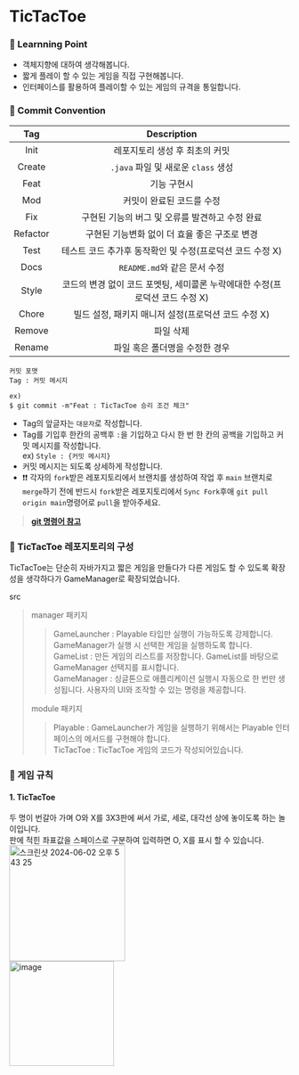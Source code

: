 <h1>TicTacToe</h1>

<h3>🙂 Learnning Point</h3>
<ul>
  <li> 객체지향에 대하여 생각해봅니다.</li>
  <li> 짧게 플레이 할 수 있는 게임을 직접 구현해봅니다.</li>
  <li> 인터페이스를 활용하여 플레이할 수 있는 게임의 규격을 통일합니다.</li>
</ul>
<h3>🔖 Commit Convention</h3>

|Tag|Description|
|:---:|:---:|
|Init|레포지토리 생성 후 최초의 커밋|
|Create|<code>.java</code> 파일 및 새로운 <code>class</code> 생성|
|Feat|기능 구현시|
|Mod|커밋이 완료된 코드를 수정|
|Fix|구현된 기능의 버그 및 오류를 발견하고 수정 완료|
|Refactor|구현된 기능변화 없이 더 효율 좋은 구조로 변경|
|Test|테스트 코드 추가후 동작확인 및 수정(프로덕션 코드 수정 X)|
|Docs|<code>README.md</code>와 같은 문서 수정|
|Style|코드의 변경 없이 코드 포멧팅, 세미콜론 누락에대한 수정(프로덕션 코드 수정 X)|
|Chore|빌드 설정, 패키지 매니저 설정(프로덕션 코드 수정 X)|
|Remove|파일 삭제|
|Rename|파일 혹은 폴더명을 수정한 경우|

```
커밋 포맷
Tag : 커밋 메시지

ex)
$ git commit -m"Feat : TicTacToe 승리 조건 체크"
```

<ul>
<li>
  Tag의 앞글자는 <code>대문자</code>로 작성합니다.
</li>
 <li>Tag를 기입후 한칸의 공백후 <code>:</code>을 기입하고 다시 한 번 한 칸의 공백을 기입하고 커밋 메시지를 작성합니다.<br />
 ex) <code>Style : {커밋 메시지}</code>
 </li>
  <li>커밋 메시지는 되도록 상세하게 작성합니다.</li>
  <li>❗❗ 각자의 <code>fork</code>받은 레포지토리에서 브랜치를 생성하여 작업 후 <code>main</code> 브랜치로 <code>merge</code>하기 전에 반드시 <code>fork</code>받은 레포지토리에서 <code>Sync Fork</code>후애 <code>git pull origin main</code>명령어로 <code>pull</code>을 받아주세요. </li>
</ul>

> [**git 명령어 참고**](https://nosy-rabbit.tistory.com/category/%EA%B9%83%20%ED%83%90%EA%B5%AC)


<h3>🧱 TicTacToe 레포지토리의 구성</h3>
<p> TicTacToe는 단순히 자바가지고 짧은 게임을 만들다가 다른 게임도 할 수 있도록 확장성을 생각하다가 GameManager로 확장되었습니다.</p>

src
> manager 패키지
>> GameLauncher : Playable 타입만 실행이 가능하도록 강제합니다. GameManager가 실행 시 선택한 게임을 실행하도록 합니다.<br />
>> GameList : 만든 게임의 리스트를 저장합니다. GameList를 바탕으로 GameManager 선택지를 표시합니다.<br />
>> GameManager : 싱글톤으로 애플리케이션 실행시 자동으로 한 번만 생성됩니다. 사용자의 UI와 조작할 수 있는 명령을 제공합니다.<br />
>
> module 패키지
>> Playable : GameLauncher가 게임을 실행하기 위해서는 Playable 인터페이스의 메서드를 구현해야 합니다.<br />
>> TicTacToe : TicTacToe 게임의 코드가 작성되어있습니다.

<h3>🎾 게임 규칙</h3>
<h4>1. TicTacToe</h4>
<div>
  두 명이 번갈아 가며 O와 X를 3X3판에 써서 가로, 세로, 대각선 상에 놓이도록 하는 놀이입니다.<br />
  판에 적힌 좌표값을 스페이스로 구분하여 입력하면 O, X를 표시 할 수 있습니다.<br />
  <img width="208" alt="스크린샷 2024-06-02 오후 5 43 25" src="https://github.com/OliveLover/TicTacToe/assets/118647313/c98a96bd-5c28-43fd-93ba-149f39edd003"> <br />
  <img width="188" alt="image" src="https://github.com/OliveLover/TicTacToe/assets/118647313/39bb18fc-cd99-4a18-8821-efbd749b6e6d">
</div>
